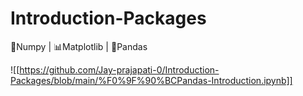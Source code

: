 # Introduction-Packages
🔢Numpy | 📊Matplotlib | 🐼Pandas

![[https://github.com/Jay-prajapati-0/Introduction-Packages/blob/main/%F0%9F%90%BCPandas-Introduction.ipynb]]
